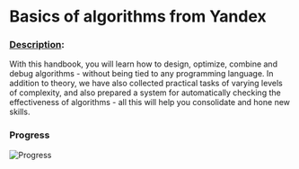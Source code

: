 # Basics of algorithms from Yandex
### [Description]('https://education.yandex.ru/handbook/algorithms'):
With this handbook, you will learn how to design, optimize, combine and debug algorithms - without being tied to any programming language. In addition to theory, we have also collected practical tasks of varying levels of complexity, and also prepared a system for automatically checking the effectiveness of algorithms - all this will help you consolidate and hone new skills.
### Progress
![Progress](https://github.com/kulibabast/Learn_Algorithms/blob/main/img/yandex_progress.png)
